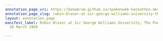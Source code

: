 ```yaml
---
annotation_page_uri: https://benwbrum.github.io/spokenweb-hackathon-development-noterms/annotations/robin-blaser-at-sir-george-williams-university-the-poetry-series-28-march-1969-canvas-1-end.json
annotation_page_slug: robin-blaser-at-sir-george-williams-university-the-poetry-series-28-march-1969-canvas-1-end
layout: annotation_page
manifest_label: Robin Blaser at Sir George Williams University, The Poetry Series,
  28 March 1969

---
```

